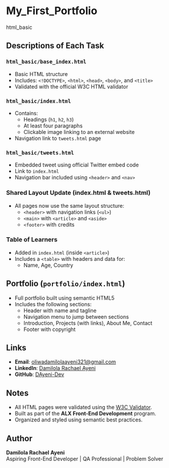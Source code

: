 # My_First_Portfolio
html_basic

##  Descriptions of Each Task

### `html_basic/base_index.html`

- Basic HTML structure
- Includes: `<!DOCTYPE>`, `<html>`, `<head>`, `<body>`, and `<title>`
- Validated with the official W3C HTML validator

### `html_basic/index.html`

- Contains:
  - Headings (`h1`, `h2`, `h3`)
  - At least four paragraphs
  - Clickable image linking to an external website
- Navigation link to `tweets.html` page

### `html_basic/tweets.html`

- Embedded tweet using official Twitter embed code
- Link to `index.html`
- Navigation bar included using `<header>` and `<nav>`

### Shared Layout Update (index.html & tweets.html)

- All pages now use the same layout structure:
  - `<header>` with navigation links (`<ul>`)
  - `<main>` with `<article>` and `<aside>`
  - `<footer>` with credits

###  Table of Learners

- Added in `index.html` (inside `<article>`)
- Includes a `<table>` with headers and data for:
  - Name, Age, Country

## Portfolio (`portfolio/index.html`)

- Full portfolio built using semantic HTML5
- Includes the following sections:
  - Header with name and tagline
  - Navigation menu to jump between sections
  - Introduction, Projects (with links), About Me, Contact
  - Footer with copyright

##  Links

- **Email**: [oliwadamilolaayeni321@gmail.com](mailto:oliwadamilolaayeni321@gmail.com)
- **LinkedIn**: [Damilola Rachael Ayeni](https://www.linkedin.com/in/damilola-rachael-ayeni-631b2618b/)
- **GitHub**: [DAyeni-Dev](https://github.com/DAyeni-Dev)

##  Notes

- All HTML pages were validated using the [W3C Validator](https://validator.w3.org/).
- Built as part of the **ALX Front-End Development** program.
- Organized and styled using semantic best practices.

## Author

**Damilola Rachael Ayeni**  
Aspiring Front-End Developer | QA Professional | Problem Solver


